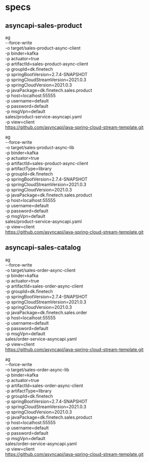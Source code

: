 # specs


## asyncapi-sales-product

ag \
--force-write \
-o target/sales-product-async-client \
-p binder=kafka \
-p actuator=true \
-p artifactId=sales-product-async-client \
-p groupId=dk.finetech \
-p springBootVersion=2.7.4-SNAPSHOT \
-p springCloudStreamVersion=2021.0.3 \
-p springCloudVersion=2021.0.3 \
-p javaPackage=dk.finetech.sales.product \
-p host=localhost:55555 \
-p username=default \
-p password=default \
-p msgVpn=default \
sales/product-service-asyncapi.yaml \
-p view=client \
https://github.com/asyncapi/java-spring-cloud-stream-template.git

ag \
--force-write \
-o target/sales-product-async-lib \
-p binder=kafka \
-p actuator=true \
-p artifactId=sales-product-async-client \
-p artifactType=library \
-p groupId=dk.finetech \
-p springBootVersion=2.7.4-SNAPSHOT \
-p springCloudStreamVersion=2021.0.3 \
-p springCloudVersion=2021.0.3 \
-p javaPackage=dk.finetech.sales.product \
-p host=localhost:55555 \
-p username=default \
-p password=default \
-p msgVpn=default \
sales/product-service-asyncapi.yaml \
-p view=client \
https://github.com/asyncapi/java-spring-cloud-stream-template.git

## asyncapi-sales-catalog

ag \
--force-write \
-o target/sales-order-async-client \
-p binder=kafka \
-p actuator=true \
-p artifactId=sales-order-async-client \
-p groupId=dk.finetech \
-p springBootVersion=2.7.4-SNAPSHOT \
-p springCloudStreamVersion=2021.0.3 \
-p springCloudVersion=2021.0.3 \
-p javaPackage=dk.finetech.sales.order \
-p host=localhost:55555 \
-p username=default \
-p password=default \
-p msgVpn=default \
sales/order-service-asyncapi.yaml \
-p view=client \
https://github.com/asyncapi/java-spring-cloud-stream-template.git

ag \
--force-write \
-o target/sales-order-async-lib \
-p binder=kafka \
-p actuator=true \
-p artifactId=sales-order-async-client \
-p artifactType=library \
-p groupId=dk.finetech \
-p springBootVersion=2.7.4-SNAPSHOT \
-p springCloudStreamVersion=2021.0.3 \
-p springCloudVersion=2021.0.3 \
-p javaPackage=dk.finetech.sales.product \
-p host=localhost:55555 \
-p username=default \
-p password=default \
-p msgVpn=default \
sales/order-service-asyncapi.yaml \
-p view=client \
https://github.com/asyncapi/java-spring-cloud-stream-template.git
